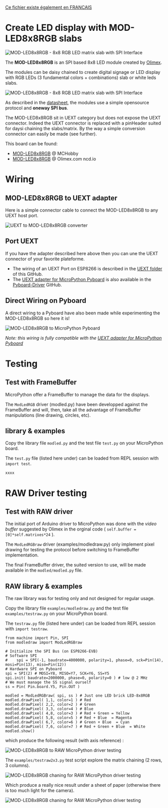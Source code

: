 [Ce fichier existe également en FRANCAIS](readme.md)

# Create LED display with MOD-LED8x8RGB slabs
![MOD-LED8x8RGB - 8x8 RGB LED matrix slab with SPI Interface](docs/_static/modled8x8.png)

The __MOD-LED8x8RGB__ is an SPI based 8x8 LED module created by [Olimex](https://www.olimex.com).

The modules can be daisy chained to create digital signage or LED display with RGB LEDs (3 fundamental colors + combinations) slab or white leds slabs.

![MOD-LED8x8RGB - 8x8 RGB LED matrix slab with SPI Interface](docs/_static/modled8x8-2.png)

As described in the [datasheet](https://www.olimex.com/Products/Modules/LED/MOD-LED8x8RGB/open-source-hardware), the modules use a simple opensource protocol and __oneway SPI bus__.

The MOD-LED8x8RGB sit in UEXT category but does not expose the UEXT connector. Indeed the UEXT connector is replaced with a pinHeader suited for daysi chaining the slabs/matrix. By the way a simple conversion connector can easily be made (see further).

This board can be found:
* [MOD-LED8x8RGB](https://shop.mchobby.be/fr/138-uext) @ MCHobby
* [MOD-LED8x8RGB](https://www.olimex.com/Products/Modules/LED/MOD-LED8x8RGB/open-source-hardware) @ Olimex.com ncd.io

# Wiring

## MOD-LED8x8RGB to UEXT adapter
Here is a simple connector cable to connect the MOD-LED8x8RGB to any UEXT host port.

![UEXT to MOD-LED8x8RGB converter](docs/_static/uext_to_modled.png)

## Port UEXT
If you have the adapter described here above then you can une the UEXT connector of your favorite plateforme.

* The wiring of an UEXT Port on ESP8266 is described in the [UEXT folder](../UEXT/readme_eng.md) of this GitHub.
* The [UEXT adapter for MicroPython Pyboard](https://github.com/mchobby/pyboard-driver/tree/master/UEXT) is also available in the [Pyboard-Driver](https://github.com/mchobby/pyboard-driver) GitHub.

## Direct Wiring on Pyboard
A direct wiring to a Pyboard have also been made while experimenting the MOD-LED8x8RGB so here it is!

![MOD-LED8x8RGB to MicroPython Pyboard](docs/_static/modledrgb_to_pyboard.png)

_Note: this wiring is fully compatible with the [UEXT adapter for MicroPython Pyboard](https://github.com/mchobby/pyboard-driver/tree/master/UEXT)_

# Testing

## Test with FrameBuffer
MicroPython offer a FrameBuffer to manage the data for the displays.

The `ModLedRGB` driver (modled.py) have been developped against the FrameBuffer and will, then, take all the advantage of FrameBuffer manipulations (line drawing, circles, etc).

## library & examples

Copy the library file `modled.py` and the test file `test.py` on your MicroPython board.

The `test.py` file (listed here under) can be loaded from REPL session with `import test`.

```
xxxx
```

# RAW Driver testing

## Test with RAW driver
The initial port of Arduino driver to MicroPython was done with the _video buffer_ suggested by Olimex in the orginal code ( `self.buffer = [0]*self.matrixes*24` ).

The `ModLedRGBraw` driver (examples/modledraw.py) only implement pixel drawing for testing the protocol before switching to FrameBuffer implementation.

The final FrameBuffer driver, the suited version to use, will be made available in the `modled/modled.py` file.

## RAW library & examples
The raw library was for testing only and not designed for regular usage.

Copy the library file `examples/modledraw.py` and the test file `examples/testraw.py` on your MicroPython board.

The `testraw.py` file (listed here under) can be loaded from REPL session with `import testraw`.

```
from machine import Pin, SPI
from modledraw import ModLedRGBraw

# Initialize the SPI Bus (on ESP8266-EVB)
# Software SPI
#    spi = SPI(-1, baudrate=4000000, polarity=1, phase=0, sck=Pin(14), mosi=Pin(13), miso=Pin(12))
# Hardware SPI on Pyboard
spi = SPI(2) # MOSI=Y8, MISO=Y7, SCK=Y6, SS=Y5
spi.init( baudrate=2000000, phase=0, polarity=0 ) # low @ 2 MHz
# We must manage the SS signal ourself
ss = Pin( Pin.board.Y5, Pin.OUT )

modled = ModLedRGBraw( spi, ss ) # Just one LED brick LED-8x8RGB
modled.drawPixel( 1,1, color=1 ) # Red
modled.drawPixel( 2,2, color=2 ) # Green
modled.drawPixel( 3,3, color=4 ) # Blue
modled.drawPixel( 4,8, color=3 ) # Red + Green = Yellow
modled.drawPixel( 5,8, color=5 ) # Red + Blue  = Magenta
modled.drawPixel( 6,7, color=6 ) # Green + Blue  = Cyan
modled.drawPixel( 7,6, color=7 ) # Red + Green + Blue  = White
modled.show()
```

which produce the following result (with axis reference) :

![MOD-LED8x8RGB to RAW MicroPython driver testing](docs/_static/modled8x8-axis.jpg)

The `examples/testraw2x3.py` test script explore the matrix chaining (2 rows, 3 columns).

![MOD-LED8x8RGB chaning for RAW MicroPython driver testing](docs/_static/modled8x8-chaining.jpg)

Which produce a really nice result under a sheet of paper (otherwise there is too much light for the camera).

![MOD-LED8x8RGB chaning for RAW MicroPython driver testing](docs/_static/modled8x8-testraw2x3.jpg)

